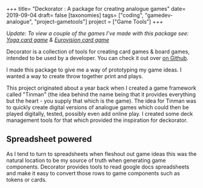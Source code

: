 +++
title= "Deckorator : A package for creating analogue games"
date= 2019-09-04
draft= false
[taxonomies]
tags= ["coding", "gamedev-analogue", "project-gametools"]
project = ["Game Tools"]
+++

_Update: To view a couple of the games I've made with this package see: [Yoga card game](/blog/yoga-game/) & [Eurovision card game](/blog/eurovision-game-2-the-card-game)_

Decorator is a collection of tools for creating card games & board games, intended to be used by a developer. You can check it out over [on Github](https://github.com/jimmyff/deckorator).

I made this package to give me a way of prototyping my game ideas. I wanted a way to create throw together print and plays.

This project originated about a year back when I created a game framework called "Tinman" (the idea behind the name being that it provides everything but the heart - you supply that which is the game). The idea for Tinman was to quickly create digital versions of analogue games which could then be played digitally, tested, possibly even add online play. I created some deck management tools for that which provided the inspiration for deckorator.

## Spreadsheet powered

As I tend to turn to spreadsheets when fleshout out game ideas this was the natural location to be my source of truth when generating game components. Decorator provides tools to read google docs spreadsheets and make it easy to convert those rows to game components such as tokens or cards.  
